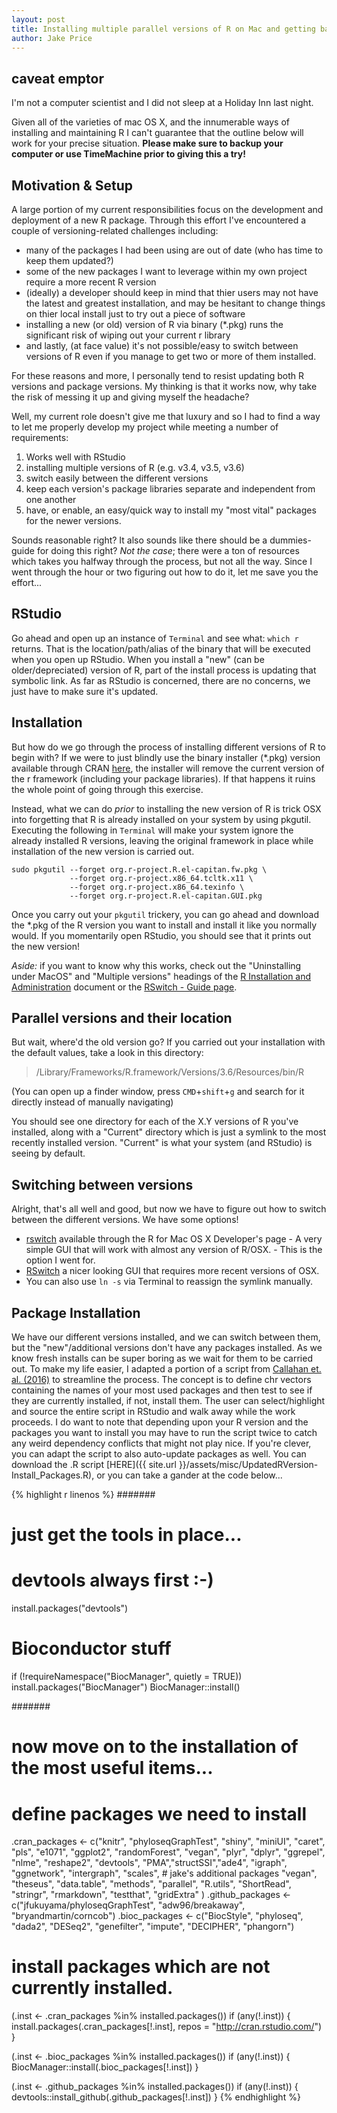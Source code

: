 ```yaml
---
layout: post   
title: Installing multiple parallel versions of R on Mac and getting back up and running quickly by streamlining package installation
author: Jake Price   
---
```


## caveat emptor    
I'm not a computer scientist and I did not sleep at a Holiday Inn last night.    

Given all of the varieties of mac OS X, and the innumerable ways of installing and maintaining R I can't guarantee that the outline below will work for your precise situation. **Please make sure to backup your computer or use TimeMachine prior to giving this a try!**    

## Motivation & Setup    
A large portion of my current responsibilities focus on the development and deployment of a new R package. Through this effort I've encountered a couple of versioning-related challenges including:   
* many of the packages I had been using are out of date (who has time to keep them updated?)   
* some of the new packages I want to leverage within my own project require a more recent R version  
* (ideally) a developer should keep in mind that thier users may not have the latest and greatest installation, and may be hesitant to change things on thier local install just to try out a piece of software
* installing a new (or old) version of R via binary (*.pkg) runs the significant risk of wiping out your current r library
* and lastly, (at face value) it's not possible/easy to switch between versions of R even if you manage to get two or more of them installed. 

For these reasons and more, I personally tend to resist updating both R versions and package versions. My thinking is that it works now, why take the risk of messing it up and giving myself the headache? 

Well, my current role doesn't give me that luxury and so I had to find a way to let me properly develop my project while meeting a number of requirements:    
1) Works well with RStudio   
2) installing multiple versions of R (e.g. v3.4, v3.5, v3.6)   
3) switch easily between the different versions   
4) keep each version's package libraries separate and independent from one another   
5) have, or enable, an easy/quick way to install my "most vital" packages for the newer versions. 

Sounds reasonable right? It also sounds like there should be a dummies-guide for doing this right? *Not the case*; there were a ton of resources which takes you halfway through the process, but not all the way. Since I went through the hour or two figuring out how to do it, let me save you the effort... 

## RStudio    
Go ahead and open up an instance of `Terminal` and see what: `which r` returns. That is the location/path/alias of the binary that will be executed when you open up RStudio. When you install a "new" (can be older/depreciated) version of R, part of the install process is updating that symbolic link. As far as RStudio is concerned, there are no concerns, we just have to make sure it's updated. 

## Installation   
But how do we go through the process of installing different versions of R to begin with? If we were to just blindly use the binary installer (*.pkg) version available through CRAN [here](https://cran.r-project.org/bin/macosx/), the installer will remove the current version of the r framework (including your package libraries). If that happens it ruins the whole point of going through this exercise. 

Instead, what we can do *prior* to installing the new version of R is trick OSX into forgetting that R is already installed on your system by using pkgutil. Executing the following in `Terminal` will make your system ignore the already installed R versions, leaving the original framework in place while installation of the new version is carried out.   

```
sudo pkgutil --forget org.r-project.R.el-capitan.fw.pkg \
             --forget org.r-project.x86_64.tcltk.x11 \
             --forget org.r-project.x86_64.texinfo \
             --forget org.r-project.R.el-capitan.GUI.pkg
```

Once you carry out your `pkgutil` trickery, you can go ahead and download the *.pkg of the R version you want to install and install it like you normally would. If you momentarily open RStudio, you should see that it prints out the new version!  

*Aside:* if you want to know why this works, check out the "Uninstalling under MacOS" and "Multiple versions" headings of the [R Installation and Administration](https://cran.rstudio.org/doc/manuals/R-admin.html#Uninstalling-under-macOS) document or the [RSwitch - Guide page](https://web.archive.org/web/20190919163832/https://rud.is/rswitch/guide/).     

## Parallel versions and their location   
But wait, where'd the old version go? If you carried out your installation with the default values, take a look in this directory:    

>/Library/Frameworks/R.framework/Versions/3.6/Resources/bin/R

(You can open up a finder window, press `CMD`+`shift`+`g` and search for it directly instead of manually navigating)

You should see one directory for each of the X.Y versions of R you've installed, along with a "Current" directory which is just a symlink to the most recently installed version. "Current" is what your system (and RStudio) is seeing by default. 

## Switching between versions   
Alright, that's all well and good, but now we have to figure out how to switch between the different versions. We have some options!   
* [rswitch](https://mac.r-project.org/) available through the R for Mac OS X Developer's page - A very simple GUI that will work with almost any version of R/OSX. - This is the option I went for.   
* [RSwitch](https://rud.is/rswitch/guide/index.html) a nicer looking GUI that requires more recent versions of OSX.    
* You can also use `ln -s` via Terminal to reassign the symlink manually. 
## Package Installation    
We have our different versions installed, and we can switch between them, but the "new"/additional versions don't have any packages installed. As we know fresh installs can be super boring as we wait for them to be carried out. To make my life easier, I adapted a portion of a script from [Callahan et. al. (2016)](https://f1000research.com/articles/5-1492/v2) to streamline the process. The concept is to define chr vectors containing the names of your most used packages and then test to see if they are currently installed, if not, install them. The user can select/highlight and source the entire script in RStudio and walk away while the work proceeds. I do want to note that depending upon your R version and the packages you want to install you may have to run the script twice to catch any weird dependency conflicts that might not play nice. If you're clever, you can adapt the script to also auto-update packages as well. You can download the .R script [HERE]({{ site.url }}/assets/misc/UpdatedRVersion-Install_Packages.R), or you can take a gander at the code below...    

{% highlight r linenos %}
#######
# just get the tools in place...
###
# devtools always first :-) 
install.packages("devtools")
# Bioconductor stuff
if (!requireNamespace("BiocManager", quietly = TRUE))
    install.packages("BiocManager")
BiocManager::install()

#######
# now move on to the installation of the most useful items...
###
# define packages we need to install
.cran_packages  <-  c("knitr", "phyloseqGraphTest", "shiny",
                    "miniUI", "caret", "pls", "e1071", "ggplot2", "randomForest",
                    "vegan", "plyr", "dplyr", "ggrepel", "nlme",
                    "reshape2", "devtools", "PMA","structSSI","ade4",
                    "igraph", "ggnetwork", "intergraph", "scales", 
                    # jake's additional packages
                    "vegan", "theseus", "data.table", "methods", "parallel", "R.utils", "ShortRead", "stringr", "rmarkdown", "testthat", "gridExtra"
                    )
.github_packages <- c("jfukuyama/phyloseqGraphTest", "adw96/breakaway", "bryandmartin/corncob")
.bioc_packages <- c("BiocStyle", "phyloseq", "dada2", "DESeq2", "genefilter", "impute", "DECIPHER", "phangorn")

###
# install packages which are not currently installed. 
(.inst <- .cran_packages %in% installed.packages())
if (any(!.inst)) {
  install.packages(.cran_packages[!.inst], repos = "http://cran.rstudio.com/")
}

(.inst <- .bioc_packages %in% installed.packages())
if (any(!.inst)) {
  BiocManager::install(.bioc_packages[!.inst])
}

(.inst <- .github_packages %in% installed.packages())
if (any(!.inst)) {
  devtools::install_github(.github_packages[!.inst])
}
{% endhighlight %}  

